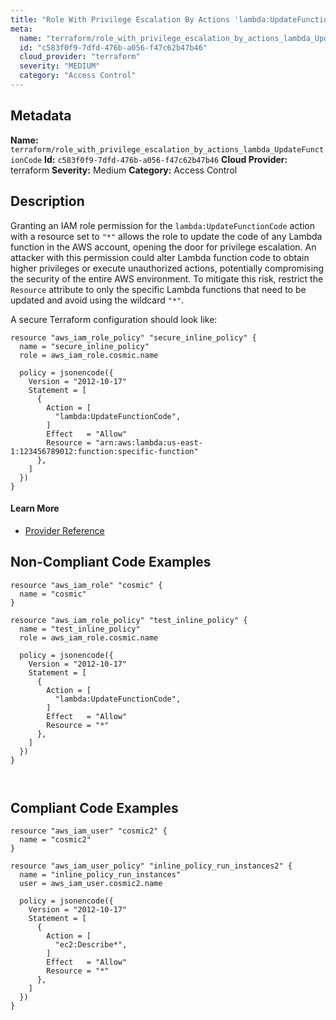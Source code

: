 ```yaml
---
title: "Role With Privilege Escalation By Actions 'lambda:UpdateFunctionCode'"
meta:
  name: "terraform/role_with_privilege_escalation_by_actions_lambda_UpdateFunctionCode"
  id: "c583f0f9-7dfd-476b-a056-f47c62b47b46"
  cloud_provider: "terraform"
  severity: "MEDIUM"
  category: "Access Control"
---
```

## Metadata
**Name:** `terraform/role_with_privilege_escalation_by_actions_lambda_UpdateFunctionCode`
**Id:** `c583f0f9-7dfd-476b-a056-f47c62b47b46`
**Cloud Provider:** terraform
**Severity:** Medium
**Category:** Access Control
## Description
Granting an IAM role permission for the `lambda:UpdateFunctionCode` action with a resource set to `"*"` allows the role to update the code of any Lambda function in the AWS account, opening the door for privilege escalation. An attacker with this permission could alter Lambda function code to obtain higher privileges or execute unauthorized actions, potentially compromising the security of the entire AWS environment. To mitigate this risk, restrict the `Resource` attribute to only the specific Lambda functions that need to be updated and avoid using the wildcard `"*"`.

A secure Terraform configuration should look like:

```
resource "aws_iam_role_policy" "secure_inline_policy" {
  name = "secure_inline_policy"
  role = aws_iam_role.cosmic.name

  policy = jsonencode({
    Version = "2012-10-17"
    Statement = [
      {
        Action = [
          "lambda:UpdateFunctionCode",
        ]
        Effect   = "Allow"
        Resource = "arn:aws:lambda:us-east-1:123456789012:function:specific-function"
      },
    ]
  })
}
```

#### Learn More

 - [Provider Reference](https://registry.terraform.io/providers/hashicorp/aws/latest/docs/resources/iam_role_policy#policy)

## Non-Compliant Code Examples
```aws
resource "aws_iam_role" "cosmic" {
  name = "cosmic"
}

resource "aws_iam_role_policy" "test_inline_policy" {
  name = "test_inline_policy"
  role = aws_iam_role.cosmic.name

  policy = jsonencode({
    Version = "2012-10-17"
    Statement = [
      {
        Action = [
          "lambda:UpdateFunctionCode",
        ]
        Effect   = "Allow"
        Resource = "*"
      },
    ]
  })
}



```

## Compliant Code Examples
```aws
resource "aws_iam_user" "cosmic2" {
  name = "cosmic2"
}

resource "aws_iam_user_policy" "inline_policy_run_instances2" {
  name = "inline_policy_run_instances"
  user = aws_iam_user.cosmic2.name

  policy = jsonencode({
    Version = "2012-10-17"
    Statement = [
      {
        Action = [
          "ec2:Describe*",
        ]
        Effect   = "Allow"
        Resource = "*"
      },
    ]
  })
}

```